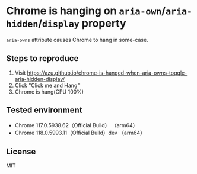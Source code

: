 # Chrome is hanging on `aria-own`/`aria-hidden`/`display` property

`aria-owns` attribute causes Chrome to hang in some-case.

## Steps to reproduce

1. Visit https://azu.github.io/chrome-is-hanged-when-aria-owns-toggle-aria-hidden-display/
2. Click "Click me and Hang"
3. Chrome is hang(CPU 100%)

## Tested environment

- Chrome 117.0.5938.62（Official Build） （arm64）
- Chrome 118.0.5993.11（Official Build）dev （arm64）

## License

MIT
